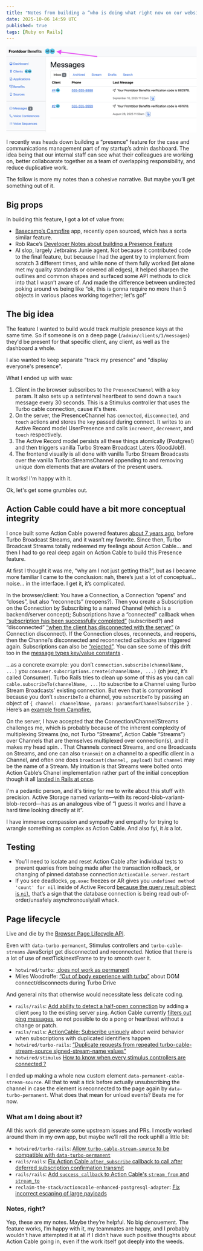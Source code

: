 ```yaml
---
title: "Notes from building a “who is doing what right now on our website?” presence feature with Action Cable"
date: 2025-10-06 14:59 UTC
published: true
tags: [Ruby on Rails]
---
```


![A screenshot of my application with little presence indicators decorating content](/uploads/2025/presence-screenshot.jpg)

I recently was heads down building a “presence” feature for the case and communications management part of my startup’s admin dashboard. The idea being that our internal staff can see what their colleagues are working on, better collaboarate together as a team of overlapping responsibility, and reduce duplicative work.

The follow is more my notes than a cohesive narrative. But maybe you’ll get something out of it.

## Big props

In building this feature, I got a lot of value from:
- [Basecamp’s Campfire](https://github.com/basecamp/once-campfire) app, recently open sourced, which has a sorta similar feature. 
- Rob Race’s [Developer Notes about building a Presence Feature](https://robrace.dev/blog/turbo-morphs-presence-channels-and-typing-indicators/#presence-channel)
- AI slop, largely Jetbrains Junie agent. Not because it contributed code to the final feature, but because I had the agent try to implement from scratch 3 different times, and while none of them fully worked (let alone met my quality standards or covered all edges), it helped sharpen the outlines and common shapes and surfaced some API methods to click into that I wasn’t aware of. And made the difference between undirected poking around vs being like “ok, this is gonna require no more than 5 objects in various places working together; let's go!”

## The big idea

The feature I wanted to build would track multiple presence keys at the same time. So if someone is on a deep page (`/admin/clients/1/messages`) they'd be present for that specific client, any client, as well as the dashboard a whole. 

I also wanted to keep separate "track my presence" and "display everyone's presence".

What I ended up with was:

1. Client in the browser subscribes to the `PresenceChannel` with a `key` param. It also sets up a setInterval heartbeat to send down a `touch` message every 30 seconds. This is a Stimulus controller that uses the Turbo cable connection, cause it's there.
2. On the server, the PresenceChannel has `connected`, `disconnected`, and `touch` actions and stores the `key` passed during connect. It writes to an Active Record model UserPresence and calls `increment`, `decrement`, and `touch` respectively. 
3. The Active Record model persists all these things atomically (Postgres!) and then triggers vanilla Turbo Stream Broadcast Laters (GoodJob!).  
4. The frontend visually is all done with vanilla Turbo Stream Broadcasts over the vanilla Turbo::StreamsChannel appending to and removing unique dom elements that are avatars of the present users. 

It works! I'm happy with it. 

Ok, let's get some grumbles out. 
## Action Cable could have a bit more conceptual integrity

I once built some Action Cable powered features [about 7 years ago](https://github.com/bensheldon/open311status/pull/59), before Turbo Broadcast Streams, and it wasn’t my favorite. Since then, Turbo Broadcast Streams totally redeemed my feelings about Action Cable… and then I had to go real deep again on Action Cable to build this Presence feature. 

At first I thought it was me, “why am I not just getting this?”, but as I became more familiar I came to the conclusion: nah, there’s just a lot of conceptual… noise… in the interface. I get it, it’s complicated.

In the browser/client: You have a Connection, a Connection “opens” and “closes”, but also “reconnects” (reopens?). Then you create a Subscription on the Connection by Subscribing to a named Channel (which is a backend/server concept); Subscriptions have a “connected” callback when [“subscription has been successfully completed”](https://github.com/rails/rails/blob/b927e4d45907a3c2eaecc9a31095337856b71e95/actioncable/app/javascript/action_cable/subscription.js#L9) (subscribed?) and “disconnected” [“when the client has disconnected with the server”](https://github.com/rails/rails/blob/b927e4d45907a3c2eaecc9a31095337856b71e95/actioncable/app/javascript/action_cable/subscription.js#L13) (a Connection disconnect). If the Connection closes, reconnects, and reopens, then the Channel’s disconnected and reconnected callbacks are triggered again. Subscriptions can also be [“rejected”](https://github.com/rails/rails/blob/b927e4d45907a3c2eaecc9a31095337856b71e95/actioncable/app/javascript/action_cable/subscriptions.js#L50). You can see some of this drift too in the [message types key/value constants](https://github.com/rails/rails/blob/b927e4d45907a3c2eaecc9a31095337856b71e95/actioncable/app/javascript/action_cable/internal.js#L2-L8) . 

…as a concrete example: you don’t `connection.subscribe(channelName, ...)` you `consumer.subscriptions.create(channelName, ...)` (oh jeez, it’s called Consumer). Turbo Rails tries to clean up some of this as you can call `cable.subscribeTo(channelName, ...)`to subscribe to a Channel using Turbo Stream Broadcasts’ existing connection. But even that is compromised because you don’t `subscribeTo` a channel, you `subscribeTo` by passing an object of `{ channel: channelName, params: paramsforChannelSubscribe }` .  Here’s an [example from Campfire.](https://github.com/basecamp/once-campfire/blob/3d0a10dbdd6d24941f22595072c2021f0c2dca10/app/javascript/controllers/presence_controller.js#L13)

On the server, I have accepted that the Connection/Channel/Streams challenges me, which is probably because of the inherent complexity of multiplexing Streams (no, not Turbo “Streams”, Action Cable “Streams”) over Channels that are themselves multiplexed over connection(s), and it makes my head spin. . That Channels connect Streams, and one Broadcasts on Streams, and one can also `transmit` on a channel to a specific client in a Channel, and often one does `broadcast(channel, payload)` but `channel` may be the name of a Stream. My intuition is that Streams were bolted onto Action Cable’s Chanel implementation rather part of the initial conception though it all [landed in Rails at once](https://github.com/rails/rails/pull/22586). 

I'm a pedantic person, and it's tiring for me to write about this stuff with precision. Active Storage named variants—with its record-blob-variant-blob-record—has as an analogous vibe of “I guess it works and I have a hard time looking directly at it”.

I have immense compassion and sympathy and empathy for trying to wrangle something as complex as Action Cable. And also fyi, it _is_ a lot. 
## Testing

- You’ll need to isolate and reset Action Cable after individual tests to prevent queries from being made after the transaction rollback, or changing of pinned database connection:`ActionCable.server.restart`
- If you see deadlocks, `pg.exec` freezes or AR gives you `undefined method 'count' for nil` inside of Active Record [because the query result object is `nil`](https://github.com/rails/rails/blob/b0c813bc7b61c71dd21ee3a6c6210f6d14030f71/activerecord/lib/active_record/connection_adapters/postgresql/database_statements.rb#L167), that’s a sign that the database connection is being read out-of-order/unsafely asynchronously/all whack.
## Page lifecycle

Live and die by the [Browser Page Lifecycle API](https://developer.chrome.com/docs/web-platform/page-lifecycle-api). 

Even with `data-turbo-permanent`, Stimulus controllers and `turbo-cable-streams` JavaScript get disconnected and reconnected. Notice that there is a lot of use of nextTick/nextFrame to try to smooth over it. 

- `hotwired/turbo`: [<turbo-stream-source> does not work as permanent](https://github.com/hotwired/turbo/issues/868#issuecomment-1419631586)
- Miles Woodroffe: [“Out of body experience with turbo”](https://mileswoodroffe.com/articles/out-of-body-experience-with-turbo) about DOM connect/disconnects during Turbo Drive

And general nits that otherwise would necessitate less delicate coding.

- `rails/rails`: [Add ability to detect a half-open connection](https://github.com/rails/rails/pull/50039) by adding a client `pong` to the existing server `ping`. Action Cable currently [filters out ping messages](https://github.com/rails/rails/blob/4b494a53e1e10f0c523266c38d4f7f22b40fa021/actioncable/app/javascript/action_cable/connection.js#L142-L143), so not possible to do a pong or heartbeat without a change or patch.
- `rails/rails`: [ActionCable: Subscribe uniquely](https://github.com/rails/rails/pull/44653) about weird behavior when  subscriptions with duplicated identifiers happen
- `hotwired/turbo-rails`: [“Duplicate requests from repeated turbo-cable-stream-source signed-stream-name values”](https://github.com/hotwired/turbo-rails/issues/559)
- `hotwired/stimulus` [How to know when every stimulus controllers are connected ?](https://github.com/hotwired/stimulus/issues/698)

I ended up making a whole new custom element `data-permanent-cable-stream-source`. All that to wait a tick before actually unsubscribing the channel in case the element is reconnected to the page again by `data-turbo-permanent`. What does that mean for unload events? Beats me for now.

### What am I doing about it?

All this work did generate some upstream issues and PRs. I mostly worked around them in my own app, but maybe we’ll roll the rock uphill a little bit:

- `hotwired/turbo-rails`: [Allow `turbo-cable-stream-source` to be compatible with `data-turbo-permanent`](https://github.com/hotwired/turbo-rails/pull/756)
- `rails/rails`: [Fix Action Cable `after_subscribe` callback to call after deferred subscription confirmation transmit](https://github.com/rails/rails/pull/55825)
- `rails/rails`: [Add `success_callback` to Action Cable's `stream_from` and `stream_to`](https://github.com/rails/rails/pull/55824)
- `reclaim-the-stack/actioncable-enhanced-postgresql-adapter`: [Fix incorrect escaping of large payloads](https://github.com/reclaim-the-stack/actioncable-enhanced-postgresql-adapter/pull/6)

### Notes, right?

Yep, these are my notes. Maybe they’re helpful. No big denouement. The feature works, I’m happy with it, my teammates are happy, and I probably wouldn’t have attempted it at all if I didn’t have such positive thoughts about Action Cable going in, even if the work itself got deeply into the weeds.


